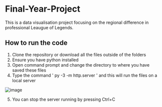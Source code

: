 # Final-Year-Project

This is a data visualisation project focusing on the regional difference in professional Leaugue of Legends.

## How to run the code

1. Clone the repository or download all the files outside of the folders
2. Ensure you have python installed
3. Open command prompt and change the directory to where you have saved these files
4. Type the command ' py -3 -m http.server ' and this will run the files on a local server

![image](https://github.com/Tham-A/Final-Year-Project/assets/98747299/6f3aa6e8-c1cf-4890-a64d-48f5c3b4c72e)

5. You can stop the server running by pressing Ctrl+C
